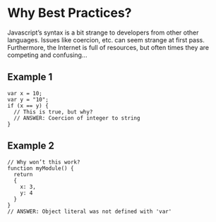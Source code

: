# Why Best Practices?

Javascript’s syntax is a bit strange to developers from other other languages. Issues like coercion, etc. can seem strange at first pass. Furthermore, the Internet is full of resources, but often times they are competing and confusing...

## Example 1
```
var x = 10;
var y = "10";
if (x == y) {
  // This is true, but why?
  // ANSWER: Coercion of integer to string
}
```

## Example 2
```
// Why won’t this work?
function myModule() {
  return
  {
    x: 3,
    y: 4
  }
}
// ANSWER: Object literal was not defined with 'var'
```

